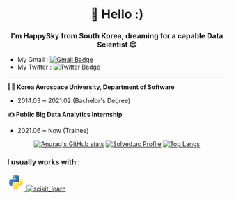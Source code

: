 <div align = center><h1> 👋 Hello :) </h1></div>
  
### <div align="center">I'm HappySky from South Korea, dreaming for a capable Data Scientist 😊</div>    
  
- My Gmail : [![Gmail Badge](https://img.shields.io/badge/Gmail-d14836?style=flat-square&logo=Gmail&logoColor=white&link=mailto:skdbsxir@gmail.com)](mailto:skdbsxir@gmail.com)
- My Twitter : [![Twitter Badge](https://img.shields.io/badge/twitter-1877f2?style=flat-square&logo=twitter&logoColor=white&link=https://twitter.com/Happy_Sky012)](https://twitter.com/Happy_Sky012)

---------------------------------

<div align=left>

**👨‍🎓 Korea Aerospace University, Department of Software** <br>

- 2014.03 ~ 2021.02 (Bachelor's Degree)
  
**✍️ Public Big Data Analytics Internship** <br>
  
- 2021.06 ~ Now (Trainee)
  
</div>

<div align=center>

[![Anurag's GitHub stats](https://github-readme-stats.vercel.app/api?username=skdbsxir&show_icons=true&theme=algolia&hide=contribs)](https://github.com/anuraghazra/github-readme-stats)
[![Solved.ac Profile](http://mazassumnida.wtf/api/v2/generate_badge?boj=happysky12)](https://solved.ac/happysky12/)
[![Top Langs](https://github-readme-stats.vercel.app/api/top-langs/?username=skdbsxir&hide=javascript,html&layout=compact)](https://github.com/anuraghazra/github-readme-stats)


</div>

<h3 align="left">I usually works with :</h3>
<p align="left"> <a href="https://www.python.org" target="_blank"> <img src="https://raw.githubusercontent.com/devicons/devicon/master/icons/python/python-original.svg" alt="python" width="40" height="40"/> </a> <a href="https://scikit-learn.org/" target="_blank"> <img src="https://upload.wikimedia.org/wikipedia/commons/0/05/Scikit_learn_logo_small.svg" alt="scikit_learn" width="40" height="40"/> </a> </p>
